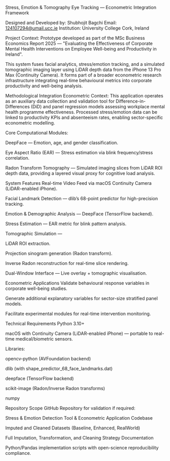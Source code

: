 Stress, Emotion & Tomography Eye Tracking — Econometric Integration Framework

Designed and Developed by: Shubhojit Bagchi
Email: 124107294@umail.ucc.ie
Institution: University College Cork, Ireland

Project Context:
Prototype developed as part of the MSc Business Economics Report 2025 — "Evaluating the Effectiveness of Corporate Mental Health Interventions on Employee Well-being and Productivity in Ireland".

This system fuses facial analytics, stress/emotion tracking, and a simulated tomographic imaging layer using LiDAR depth data from the iPhone 13 Pro Max (Continuity Camera). It forms part of a broader econometric research infrastructure integrating real-time behavioural metrics into corporate productivity and well-being analysis.

Methodological Integration
Econometric Context:
This application operates as an auxiliary data collection and validation tool for Difference-in-Differences (DiD) and panel regression models assessing workplace mental health programme effectiveness.
Processed stress/emotion data can be linked to productivity KPIs and absenteeism rates, enabling sector-specific econometric modelling.

Core Computational Modules:

DeepFace — Emotion, age, and gender classification.

Eye Aspect Ratio (EAR) — Stress estimation via blink frequency/stress correlation.

Radon Transform Tomography — Simulated imaging slices from LiDAR ROI depth data, providing a layered visual proxy for cognitive load analysis.

System Features
Real-time Video Feed via macOS Continuity Camera (LiDAR-enabled iPhone).

Facial Landmark Detection — dlib’s 68-point predictor for high-precision tracking.

Emotion & Demographic Analysis — DeepFace (TensorFlow backend).

Stress Estimation — EAR metric for blink pattern analysis.

Tomographic Simulation —

LiDAR ROI extraction.

Projection sinogram generation (Radon transform).

Inverse Radon reconstruction for real-time slice rendering.

Dual-Window Interface — Live overlay + tomographic visualisation.

Econometric Applications
Validate behavioural response variables in corporate well-being studies.

Generate additional explanatory variables for sector-size stratified panel models.

Facilitate experimental modules for real-time intervention monitoring.

Technical Requirements
Python 3.10+

macOS with Continuity Camera (LiDAR-enabled iPhone) — portable to real-time medical/biometric sensors.

Libraries:

opencv-python (AVFoundation backend)

dlib (with shape_predictor_68_face_landmarks.dat)

deepface (TensorFlow backend)

scikit-image (Radon/Inverse Radon transforms)

numpy

Repository Scope
GitHub Repository for validation if required:

Stress & Emotion Detection Tool & Econometric Application Codebase

Imputed and Cleaned Datasets (Baseline, Enhanced, RealWorld)

Full Imputation, Transformation, and Cleaning Strategy Documentation

Python/Pandas implementation scripts with open-science reproducibility compliance.

